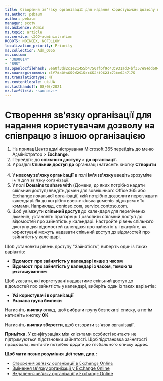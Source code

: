```yaml
---
title: Створення зв'язку організації для надання користувачам дозволу на співпрацю з іншою організацією
ms.author: pebaum
author: pebaum
manager: scotv
ms.audience: Admin
ms.topic: article
ms.service: o365-administration
ROBOTS: NOINDEX, NOFOLLOW
localization_priority: Priority
ms.collection: Adm_O365
ms.custom:
- "3800014"
- "898"
ms.openlocfilehash: 5ea0f3dd2c1e21455b4750afbf9c43c931ad34bf357e94dd604ffe5bcdd2fa64
ms.sourcegitcommit: b5f7da89a650d2915dc652449623c78be6247175
ms.translationtype: MT
ms.contentlocale: uk-UA
ms.lasthandoff: 08/05/2021
ms.locfileid: "54080371"
---
```

# <a name="create-an-organization-relationship-to-allow-your-users-to-collaborate-with-another-organization"></a>Створення зв'язку організації для надання користувачам дозволу на співпрацю з іншою організацією

1. На прилад Центр адміністрування Microsoft 365 перейдіть до меню Адміністратор  >  **Exchange**.
2. Перейдіть до **спільного доступу**  >  **до організації.**
3. У розділі **Спільний доступ до** організації натисніть кнопку **Створити** .
4. У **новому зв'язку організації** в полі **Ім'я зв'язку** введіть зрозуміле ім'я для зв'язку організації.
5. У полі **Domains to share with** (Домени, до яких потрібно надати спільний доступ) введіть домен для зовнішнього Office 365 або Exchange локальної організації, якій потрібно дозволити переглядати календарі. Якщо потрібно ввести кілька доменів, відокремте їх комами. Наприклад, contoso.com, service.contoso.com.
6. Щоб увімкнути **спільний доступ** до календаря для перелічених доменів, установіть прапорець Дозволити спільний доступ до відомостей про зайнятість у календарі. Настройте рівень спільного доступу для відомостей календаря про зайнятість і вказуйте, які користувачі можуть надавати спільний доступ до відомостей про зайнятість у календарі.  

Щоб установити рівень доступу "Зайнятість", виберіть один із таких варіантів:

- **Відомості про зайнятість у календарі лише з часом**
- **Відомості про зайнятість у календарі з часом, темою та розташуванням**  

 Щоб указати, які користувачі надаватиме спільний доступ до відомостей про зайнятість у календарі, виберіть один із таких варіантів:

- **Усі користувачі в організації**
- **Указана група безпеки**  

Натисніть **кнопку** огляд, щоб вибрати групу безпеки зі списку, а потім натисніть кнопку **OK.**

Натисніть **кнопку зберегти,** щоб створити зв'язок організації.  

**Примітка.** У конфігураціях між клієнтами особисті контакти не підтримуються підстановки зайнятості. Щоб підстановка зайнятості працювала, контакти потрібно додати до глобального списку адрес.

**Щоб мати повне розуміння цієї теми, див.:**

- [Створення зв'язку організації в Exchange Online](https://docs.microsoft.com/exchange/sharing/organization-relationships/create-an-organization-relationship)
- [Змінення зв'язку організації у Exchange Online](https://docs.microsoft.com/exchange/sharing/organization-relationships/modify-an-organization-relationship)
- [Видалення зв'язку організації у Exchange Online](https://docs.microsoft.com/exchange/sharing/organization-relationships/remove-an-organization-relationship)
